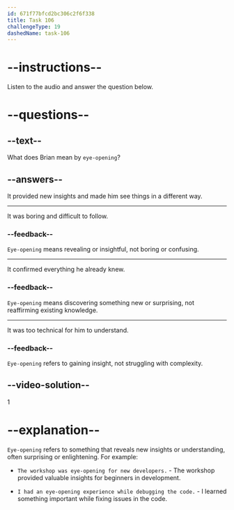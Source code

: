 ```yaml
---
id: 671f77bfcd2bc306c2f6f338
title: Task 106
challengeType: 19
dashedName: task-106
---
```


<!--
AUDIO REFERENCE:
Brian: It was eye-opening, especially the parts about protecting data. It made me think of how we handled security in our early projects.
-->

# --instructions--

Listen to the audio and answer the question below.

# --questions--

## --text--

What does Brian mean by `eye-opening`?

## --answers--

It provided new insights and made him see things in a different way.

---

It was boring and difficult to follow.

### --feedback--

`Eye-opening` means revealing or insightful, not boring or confusing.

---

It confirmed everything he already knew.

### --feedback--

`Eye-opening` means discovering something new or surprising, not reaffirming existing knowledge.

---

It was too technical for him to understand.

### --feedback--

`Eye-opening` refers to gaining insight, not struggling with complexity.

## --video-solution--

1

# --explanation--

`Eye-opening` refers to something that reveals new insights or understanding, often surprising or enlightening. For example:

- `The workshop was eye-opening for new developers.` - The workshop provided valuable insights for beginners in development.

- `I had an eye-opening experience while debugging the code.` - I learned something important while fixing issues in the code.
